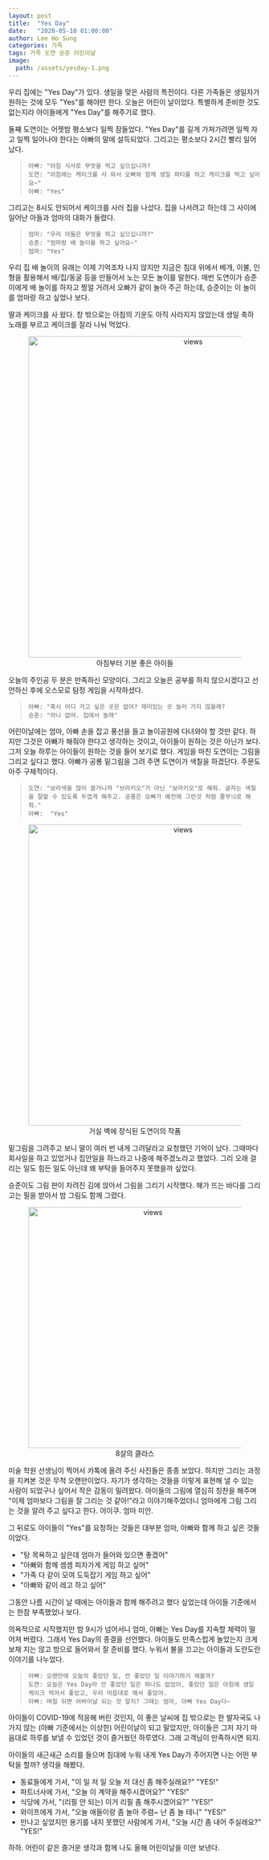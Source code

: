 ```yaml
---
layout: post
title:  "Yes Day"
date:   "2020-05-10 01:00:00"
author: Lee Ho Sung
categories: 가족
tags: 가족 도연 승준 어린이날
image:
  path: /assets/yesday-1.png
---
```


우리 집에는 "Yes Day"가 있다. 생일을 맞은 사람의 특전이다. 다른 가족들은 생일자가 원하는 것에 모두 "Yes"를 해야만 한다. 오늘은 어린이 날이었다. 특별하게 준비한 것도 없는지라 아이들에게 "Yes Day"를 해주기로 했다. 

둘째 도연이는 어젯밤 평소보다 일찍 잠들었다. "Yes Day"를 길게 가져가려면 일찍 자고 일찍 일어나야 한다는 아빠의 말에 설득되었다. 그리고는 평소보다 2시간 빨리 일어났다.

> ```
> 아빠: "아침 식사로 무엇을 먹고 싶으십니까?
> 도연: "아침에는 케이크를 사 와서 오빠와 함께 생일 파티를 하고 케이크를 먹고 싶어요~"
> 아빠: "Yes"
> ```

그리고는 8시도 안되어서 케이크를 사러 집을 나섰다. 집을 나서려고 하는데 그 사이에 일어난 아들과 엄마의 대화가 들렸다. 

> ```
> 엄마: "우리 아들은 무엇을 하고 싶으십니까?"
> 승준: "엄마랑 배 놀이를 하고 싶어요~"
> 엄마: "Yes"
> ```

우리 집 배 놀이의 유래는 이제 기억조차 나지 않지만 지금은 침대 위에서 베개, 이불, 인형을 활용해서 배/집/동굴 등을 만들어서 노는 모든 놀이를 말한다. 매번 도연이가 승준이에게 배 놀이를 하자고 찡얼 거려서 오빠가 같이 놀아 주곤 하는데, 승준이는 이 놀이를 엄마랑 하고 싶었나 보다. 

딸과 케이크를 사 왔다. 창 밖으로는 아침의 기운도 아직 사라지지 않았는데 생일 축하 노래를 부르고 케이크를 잘라 나눠 먹었다.

<center>
        <figure>
                <img src="http://blog.novice.io/assets/yesday-1.png" width="640" alt="views">
                <figcaption>아침부터 기분 좋은 아이들</figcaption>
        </figure>
</center>

오늘의 주인공 두 분은 만족하신 모양이다. 그리고 오늘은 공부를 하지 않으시겠다고 선언하신 후에 오스모로 탐정 게임을 시작하셨다.

> ```
> 아빠: "혹시 어디 가고 싶은 곳은 없어? 재미있는 곳 놀러 가지 않을래?
> 승준: "아니 없어. 집에서 놀래"
> ```

어린이날에는 엄마, 아빠 손을 잡고 풍선을 들고 놀이공원에 다녀와야 할 것만 같다. 하지만 그것은 아빠가 해줘야 한다고 생각하는 것이고, 아이들이 원하는 것은 아닌가 보다. 그저 오늘 하루는 아이들이 원하는 것을 들어 보기로 했다. 게임을 마친 도연이는 그림을 그리고 싶다고 했다. 아빠가 공룡 밑그림을 그려 주면 도연이가 색칠을 하겠단다. 주문도 아주 구체적이다. 

> ```
> 도연: "보라색을 많이 쓸거니까 "브라키오"가 아닌 "보라키오"로 해줘. 글자는 색칠을 잘할 수 있도록 두껍게 해주고. 공룡은 오빠가 예전에 그런것 처럼 줄무늬로 해 줘."
> 아빠:  "Yes"
> ```

<center>
        <figure>
                <img src="http://blog.novice.io/assets/yesday-3.png" width="600" alt="views">
                <figcaption>거실 벽에 장식된 도연이의 작품</figcaption>
        </figure>
</center>

밑그림을 그려주고 보니 딸이 여러 번 내게 그려달라고 요청했던 기억이 났다. 그때마다 회사일을 하고 있었거나 집안일을 하느라고 나중에 해주겠노라고 했었다. 그리 오래 걸리는 일도 힘든 일도 아닌데 왜 부탁을 들어주지 못했을까 싶었다. 

승준이도 그림 판이 차려진 김에 앉아서 그림을 그리기 시작했다. 해가 뜨는 바다를 그리고는 필을 받아서 밤 그림도 함께 그렸다.

<center>
        <figure>
                <img src="http://blog.novice.io/assets/yesday-4.png" width="480" alt="views">
                <figcaption>8살의 클라스</figcaption>
        </figure>
</center>

미술 학원 선생님이 찍어서 카톡에 올려 주신 사진들은 종종 보았다. 하지만 그리는 과정을 지켜본 것은 무척 오랜만이었다. 자기가 생각하는 것들을 이렇게 표현해 낼 수 있는 사람이 되었구나 싶어서 작은 감동이 밀려왔다. 아이들의 그림에 열심히 칭찬을 해주며 "이제 엄마보다 그림을 잘 그리는 것 같아!"라고 이야기해주었더니 엄마에게 그림 그리는 것을 알려 주고 싶다고 한다. 어이쿠. 엄마 미안. 

그 뒤로도 아이들이 "Yes"를 요청하는 것들은 대부분 엄마, 아빠와 함께 하고 싶은 것들이었다.

- "탕 목욕하고 싶은데 엄마가 들어와 있으면 좋겠어"
- "아빠와 함께 셈셈 피자가게 게임 하고 싶어"
- "가족 다 같이 모여 도둑잡기 게임 하고 싶어"
- "아빠와 같이 레고 하고 싶어"

그동안 나름 시간이 날 때에는 아이들과 함께 해주려고 했다 싶었는데 아이들 기준에서는 한참 부족했었나 보다.

의욕적으로 시작했지만 밤 9시가 넘어서니 엄마, 아빠는 Yes Day를 지속할 체력이 떨어져 버렸다. 그래서 Yes Day의 종결을 선언했다. 아이들도 만족스럽게 놀았는지 크게 보채 지는 않고 방으로 들어와서 잘 준비를 했다.  누워서 불을 끄고는 아이들과 도란도란 이야기를 나누었다.

> ```
> 아빠: 오랜만에 오늘의 좋았던 일, 안 좋았던 일 이야기하기 해볼까?
> 도연: 오늘은 Yes Day라 안 좋았던 일은 하나도 없었어, 좋았던 일은 아침에 생일 케이크 먹어서 좋았고, 우리 마음대로 해서 좋았어.
> 아빠: 며칠 뒤면 어버이날 되는 것 알지? 그때는 엄마, 아빠 Yes Day다~
> ```

아이들이 COVID-19에 적응해 버린 것인지, 이 좋은 날씨에 집 밖으로는 한 발자국도 나가지 않는 (아빠 기준에서는 이상한) 어린이날이 되고 말았지만, 아이들은 그저 자기 마음대로 하루를 보낼 수 있었던 것이 즐거웠던 하루였다. 그래 고객님이 만족하시면 되지.

아이들의 새근새근 소리를 들으며 침대에 누워 내게 Yes Day가 주어지면 나는 어떤 부탁을 할까? 생각을 해봤다.  

- 동료들에게 가서, "이 일 저 일 오늘 저 대신 좀 해주실래요?" "YES!"
- 파트너사에 가서,  "오늘 이 계약을 해주시겠어요?" "YES!"
- 식당에 가서, "(리필 안 되는) 이거 리필 좀 해주시겠어요?" "YES!"
- 와이프에게 가서, "오늘 애들이랑 좀 놀아 주렴~ 난 좀 놀 테니" "YES!"
- 만나고 싶었지만 용기를 내지 못했던 사람에게 가서, "오늘 시간 좀 내어 주실래요?" "YES!"

하하. 어린이 같은 즐거운 생각과 함께 나도 올해 어린이날을 이만 보낸다.
